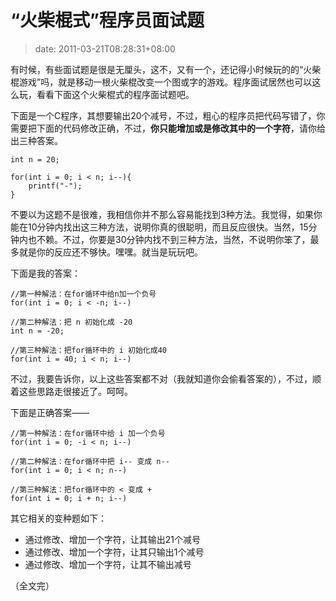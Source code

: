 # “火柴棍式”程序员面试题
>date: 2011-03-21T08:28:31+08:00


有时候，有些面试题是很是无厘头，这不，又有一个，还记得小时候玩的的“火柴棍游戏”吗，就是移动一根火柴棍改变一个图或字的游戏。程序面试居然也可以这么玩，看看下面这个火柴棍式的程序面试题吧。


下面是一个C程序，其想要输出20个减号，不过，粗心的程序员把代码写错了，你需要把下面的代码修改正确，不过，**你只能增加或是修改其中的一个字符**，请你给出三种答案。



```
int n = 20;

for(int i = 0; i < n; i--){
    printf("-");
}
```

不要以为这题不是很难，我相信你并不那么容易能找到3种方法。我觉得，如果你能在10分钟内找出这三种方法，说明你真的很聪明，而且反应很快。当然，15分钟内也不赖。不过，你要是30分钟内找不到三种方法，当然，不说明你笨了，最多就是你的反应还不够快。嘿嘿。就当是玩玩吧。


下面是我的答案：



```
//第一种解法：在for循环中给n加一个负号
for(int i = 0; i < -n; i--)

//第二种解法：把 n 初始化成 -20
int n = -20;

//第三种解法：把for循环中的 i 初始化成40
for(int i = 40; i < n; i--)

```

不过，我要告诉你，以上这些答案都不对（我就知道你会偷看答案的），不过，顺着这些思路走很接近了。呵呵。


下面是正确答案——




```
//第一种解法：在for循环中给 i 加一个负号
for(int i = 0; -i < n; i--)

//第二种解法：在for循环中把 i-- 变成 n--
for(int i = 0; i < n; n--)

//第三种解法：把for循环中的 < 变成 +
for(int i = 0; i + n; i--)

```

其它相关的变种题如下：


* 通过修改、增加一个字符，让其输出21个减号
* 通过修改、增加一个字符，让其只输出1个减号
* 通过修改、增加一个字符，让其不输出减号


（全文完）


